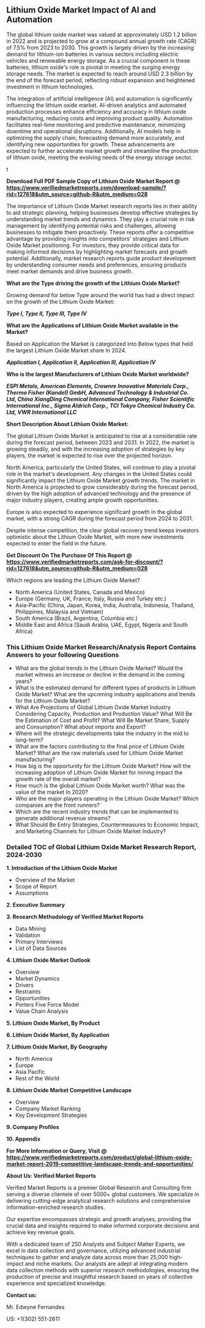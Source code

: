 <h2>Lithium Oxide Market Impact of AI and Automation</h2><p>The global lithium oxide market was valued at approximately USD 1.2 billion in 2022 and is projected to grow at a compound annual growth rate (CAGR) of 7.5% from 2023 to 2030. This growth is largely driven by the increasing demand for lithium-ion batteries in various sectors including electric vehicles and renewable energy storage. As a crucial component in these batteries, lithium oxide's role is pivotal in meeting the surging energy storage needs. The market is expected to reach around USD 2.3 billion by the end of the forecast period, reflecting robust expansion and heightened investment in lithium technologies.</p><p>The integration of artificial intelligence (AI) and automation is significantly influencing the lithium oxide market. AI-driven analytics and automated production processes enhance efficiency and accuracy in lithium oxide manufacturing, reducing costs and improving product quality. Automation facilitates real-time monitoring and predictive maintenance, minimizing downtime and operational disruptions. Additionally, AI models help in optimizing the supply chain, forecasting demand more accurately, and identifying new opportunities for growth. These advancements are expected to further accelerate market growth and streamline the production of lithium oxide, meeting the evolving needs of the energy storage sector.</p>t</p><p id="" class=""><strong>Download Full PDF Sample Copy of Lithium Oxide Market Report @ <a href="https://www.verifiedmarketreports.com/download-sample/?rid=127618&utm_source=github-R&utm_medium=028" target="_blank">https://www.verifiedmarketreports.com/download-sample/?rid=127618&utm_source=github-R&utm_medium=028</a></strong></p><p>The importance of&nbsp;Lithium Oxide Market research reports lies in their ability to aid strategic planning, helping businesses develop effective strategies by understanding market trends and dynamics. They play a crucial role in risk management by identifying potential risks and challenges, allowing businesses to mitigate them proactively. These reports offer a competitive advantage by providing insights into competitors' strategies and Lithium Oxide Market positioning. For investors, they provide critical data for making informed decisions by highlighting market forecasts and growth potential. Additionally, market research reports guide product development by understanding consumer needs and preferences, ensuring products meet market demands and drive business growth.</p><p><strong>What are the&nbsp;Type driving the growth of the Lithium Oxide Market?</strong></p><p id="" class="">Growing demand for below Type around the world has had a direct impact on the growth of the Lithium Oxide Market:</p><em><strong>Type I, Type II, Type III, Type IV</strong></em></p><strong>What are the&nbsp;Applications&nbsp;of Lithium Oxide Market available in the Market?</strong></p><p id="" class="">Based on Application the Market is categorized into Below types that held the largest Lithium Oxide Market share In 2024.</p><em><strong>Application I, Application II, Application III, Application IV</strong></em></p><strong>Who is the largest Manufacturers of Lithium Oxide Market worldwide?</strong></p><p><em><strong>ESPI Metals, American Elements, Crownre Innovative Materials Corp., Thermo Fisher (Kandel) GmbH, Advanced Technology & Industrial Co. Ltd, China XiangDing Chemical International Company, Fisher Scientific International Inc., Sigma Aldrich Corp., TCI Tokyo Chemical Industry Co. Ltd, VWR International LLC</strong></em></p><p id="" class=""><strong>Short Description About Lithium Oxide Market:</strong></p><p>The global Lithium Oxide Market is anticipated to rise at a considerable rate during the forecast period, between 2023 and 2031. In 2022, the market is growing steadily, and with the increasing adoption of strategies by key players, the market is expected to rise over the projected horizon.</p><p>North America, particularly the United States, will continue to play a pivotal role in the market's development. Any changes in the United States could significantly impact the Lithium Oxide Market growth trends. The market in North America is projected to grow considerably during the forecast period, driven by the high adoption of advanced technology and the presence of major industry players, creating ample growth opportunities.</p><p>Europe is also expected to experience significant growth in the global market, with a strong CAGR during the forecast period from 2024 to 2031.</p><p>Despite intense competition, the clear global recovery trend keeps investors optimistic about the Lithium Oxide Market, with more new investments expected to enter the field in the future.</p><p id="" class=""><strong>Get Discount On The Purchase Of This Report @ <a href="https://www.verifiedmarketreports.com/ask-for-discount/?rid=127618&utm_source=github-R&utm_medium=028" target="_blank">https://www.verifiedmarketreports.com/ask-for-discount/?rid=127618&utm_source=github-R&utm_medium=028</a></strong></p>Which regions are leading the Lithium Oxide Market?</p><ul><li>North America (United States, Canada and Mexico)</li><li>Europe (Germany, UK, France, Italy, Russia and Turkey etc.)</li><li>Asia-Pacific (China, Japan, Korea, India, Australia, Indonesia, Thailand, Philippines, Malaysia and Vietnam)</li><li>South America (Brazil, Argentina, Columbia etc.)</li><li>Middle East and Africa (Saudi Arabia, UAE, Egypt, Nigeria and South Africa)</li></ul><h3 id="" class="">This Lithium Oxide Market Research/Analysis Report Contains Answers to your following Questions</h3><ul><li>What are the global trends in the Lithium Oxide Market? Would the market witness an increase or decline in the demand in the coming years?</li><li>What is the estimated demand for different types of products in Lithium Oxide Market? What are the upcoming industry applications and trends for the Lithium Oxide Market?</li><li>What Are Projections of Global Lithium Oxide Market Industry Considering Capacity, Production and Production Value? What Will Be the Estimation of Cost and Profit? What Will Be Market Share, Supply and Consumption? What about imports and Export?</li><li>Where will the strategic developments take the industry in the mid to long-term?</li><li>What are the factors contributing to the final price of Lithium Oxide Market? What are the raw materials used for Lithium Oxide Market manufacturing?</li><li>How big is the opportunity for the Lithium Oxide Market? How will the increasing adoption of Lithium Oxide Market for mining impact the growth rate of the overall market?</li><li>How much is the global Lithium Oxide Market worth? What was the value of the market In 2020?</li><li>Who are the major players operating in the Lithium Oxide Market? Which companies are the front runners?</li><li>Which are the recent industry trends that can be implemented to generate additional revenue streams?</li><li>What Should Be Entry Strategies, Countermeasures to Economic Impact, and Marketing Channels for Lithium Oxide Market Industry?</li></ul><h3 id="" class="">Detailed TOC of Global Lithium Oxide Market Research Report, 2024-2030</h3><p id="" class=""><strong>1. Introduction of the Lithium Oxide Market</strong></p><ul><li>Overview of the Market</li><li>Scope of Report</li><li>Assumptions</li></ul><p id="" class=""><strong>2. Executive Summary</strong></p><p id="" class=""><strong>3. Research Methodology of Verified Market Reports</strong></p><ul><li>Data Mining</li><li>Validation</li><li>Primary Interviews</li><li>List of Data Sources</li></ul><p id="" class=""><strong>4. Lithium Oxide Market Outlook</strong></p><ul><li>Overview</li><li>Market Dynamics</li><li>Drivers</li><li>Restraints</li><li>Opportunities</li><li>Porters Five Force Model</li><li>Value Chain Analysis</li></ul><p id="" class=""><strong>5. Lithium Oxide Market, By Product</strong></p><p id="" class=""><strong>6. Lithium Oxide Market, By Application</strong></p><p id="" class=""><strong>7. Lithium Oxide Market, By Geography</strong></p><ul><li>North America</li><li>Europe</li><li>Asia Pacific</li><li>Rest of the World</li></ul><p id="" class=""><strong>8. Lithium Oxide Market Competitive Landscape</strong></p><ul><li>Overview</li><li>Company Market Ranking</li><li>Key Development Strategies</li></ul><p id="" class=""><strong>9. Company Profiles</strong></p><p id="" class=""><strong>10. Appendix</strong></p><p id="" class=""><strong>For More Information or Query, Visit @ <a href="https://www.verifiedmarketreports.com/product/global-lithium-oxide-market-report-2019-competitive-landscape-trends-and-opportunities/" target="_blank">https://www.verifiedmarketreports.com/product/global-lithium-oxide-market-report-2019-competitive-landscape-trends-and-opportunities/</a></strong></p><p id="" class=""><strong>About Us: Verified Market Reports</strong></p><p id="" class="">Verified Market Reports is a premier Global Research and Consulting firm serving a diverse clientele of over 5000+ global customers. We specialize in delivering cutting-edge analytical research solutions and comprehensive information-enriched research studies.</p><p id="" class="">Our expertise encompasses strategic and growth analyses, providing the crucial data and insights required to make informed corporate decisions and achieve key revenue goals.</p><p id="" class="">With a dedicated team of 250 Analysts and Subject Matter Experts, we excel in data collection and governance, utilizing advanced industrial techniques to gather and analyze data across more than 25,000 high-impact and niche markets. Our analysts are adept at integrating modern data collection methods with superior research methodologies, ensuring the production of precise and insightful research based on years of collective experience and specialized knowledge.</p><p id="" class=""><strong>Contact us:</strong></p><p id="" class="">Mr. Edwyne Fernandes</p><p id="" class="">US: +1(302) 551-2611</p>